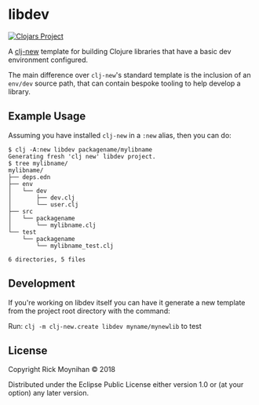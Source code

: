 # libdev

[![Clojars Project](https://img.shields.io/clojars/v/libdev/clj-template.svg)](https://clojars.org/libdev/clj-template)

A [clj-new](https://github.com/seancorfield/clj-new) template for
building Clojure libraries that have a basic dev environment
configured.

The main difference over `clj-new`'s standard template is the
inclusion of an `env/dev` source path, that can contain bespoke
tooling to help develop a library.

## Example Usage

Assuming you have installed `clj-new` in a `:new` alias, then you can
do:

```
$ clj -A:new libdev packagename/mylibname
Generating fresh 'clj new' libdev project.
$ tree mylibname/
mylibname/
├── deps.edn
├── env
│   └── dev
│       ├── dev.clj
│       └── user.clj
├── src
│   └── packagename
│       └── mylibname.clj
└── test
    └── packagename
        └── mylibname_test.clj

6 directories, 5 files
```

## Development

If you're working on libdev itself you can have it generate a new
template from the project root directory with the command:

Run: `clj -m clj-new.create libdev myname/mynewlib` to test

## License

Copyright Rick Moynihan © 2018

Distributed under the Eclipse Public License either version 1.0 or (at
your option) any later version.
